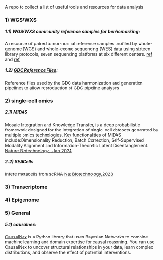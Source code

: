 A repo to collect a list of useful tools and resources for data analysis


### 1) WGS/WXS

##### 1.1) WGS/WXS community reference samples for benhcmarking: 
A resource of paired tumor-normal reference samples profiled by  whole-genome (WGS) and whole-exome sequencing (WES) data using sixteen library protocols, seven sequencing platforms at six different centers. [ref](https://www.nature.com/articles/s41597-021-01077-5) and [ref](https://www.nature.com/articles/s41587-021-00993-6)

##### 1.2) [GDC Reference Files](https://gdc.cancer.gov/about-data/gdc-data-processing/gdc-reference-files): 
Reference files used by the GDC data harmonization and generation pipelines to allow reproduction of GDC pipeline analyses


### 2) single-cell omics
##### 2.1) MIDAS
 Mosaic Integration and Knowledge Transfer, is a deep probabilistic framework designed for the integration of single-cell datasets generated by multiple omics technologies. Key functionalities of MIDAS include:Dimensionality Reduction, Batch Correction, Self-Supervised Modality Alignment and Information-Theoretic Latent Disentanglement. [Nature Biotechnology , Jan,2024](https://www.nature.com/articles/s41587-023-02040-y)
 ##### 2.2) SEACells
 Infere metacells from scRNA [Nat Biotechnology,2023](https://www.nature.com/articles/s41587-023-01716-9#code-availability)

### 3) Transcriptome

### 4) Epigenome

### 5) General

##### 5.1) causalnex: 

[CausalNex](https://causalnex.readthedocs.io/en/latest/01_introduction/01_introduction.html) is a Python library that uses Bayesian Networks to combine machine learning and domain expertise for causal reasoning. You can use CausalNex to uncover structural relationships in your data, learn complex distributions, and observe the effect of potential interventions.
